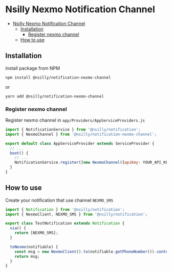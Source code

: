 # Nsilly Nexmo Notification Channel

- [Nsilly Nexmo Notification Channel](#nsilly-nexmo-notification-channel)
  - [Installation](#installation)
    - [Register nexmo channel](#register-nexmo-channel)
  - [How to use](#how-to-use)


## Installation

Install package from NPM


```
npm install @nsilly/notification-nexmo-channel
```

or

```
yarn add @nsilly/notification-nexmo-channel
```


### Register nexmo channel

Register nexmo channel in `app/Providers/AppServiceProviders.js`

```javascript
import { NotificationService } from '@nsilly/notification';
import { NexmoChannel } from '@nsilly/notification-nexmo-channel';

export default class AppServiceProvider extends ServiceProvider {
  // ...
  boot() {
    // ...
    NotificationService.register([new NexmoChannel({apiKey: YOUR_API_KEY, apiSecret: YOUR_API_SECRET})]);
  }
}

```

## How to use

Create your notification that use channel `NEXMO_SMS`

```javascript
import { Notification } from '@nsilly/notification';
import { NexmoClient, NEXMO_SMS } from '@nsilly/notification';

export class TestNotification extends Notification {
  via() {
    return [NEXMO_SMS];
  }

  toNexmo(notifiable) {
    const msg = new NexmoClient().to(notifiable.getPhoneNumber()).content('Good morning'));
    return msg;
  }
}
```
